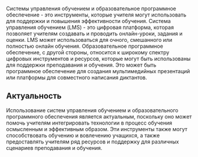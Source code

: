Системы управления обучением и образовательное программное обеспечение - это инструменты, которые учителя могут использовать для поддержки и повышения эффективности обучения. Система управления обучением (LMS) - это цифровая платформа, которая позволяет учителям создавать и проводить онлайн-уроки, задания и оценки. LMS может использоваться для очного, смешанного или полностью онлайн обучения. Образовательное программное обеспечение, с другой стороны, относится к широкому спектру цифровых инструментов и ресурсов, которые могут быть использованы для поддержки преподавания и обучения. Это может быть программное обеспечение для создания мультимедийных презентаций или платформы для совместного написания диктантов.

## Актуальность

Использование систем управления обучением и образовательного программного обеспечения является актуальным, поскольку оно может помочь учителям интегрировать технологии в процесс обучения осмысленным и эффективным образом. Эти инструменты также могут способствовать обучению и вовлечению учащихся, а также предоставлять учителям ряд ресурсов и поддержку для различных сценариев преподавания и обучения.